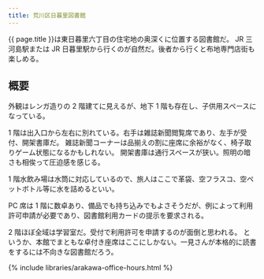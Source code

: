```yaml
---
title: 荒川区日暮里図書館
---
```


{{ page.title }}は東日暮里六丁目の住宅地の奥深くに位置する図書館だ。
JR 三河島駅または JR 日暮里駅から行くのが自然だ。後者から行くと布地専門店街も楽しめる。

## 概要

外観はレンガ造りの 2 階建てに見えるが、地下 1 階も存在し、子供用スペースになっている。

1 階は出入口から左右に別れている。右手は雑誌新聞閲覧席であり、左手が受付、開架書庫だ。
雑誌新聞コーナーは品揃えの割に座席に余裕がなく、椅子取りゲーム状態になるかもしれない。
開架書庫は通行スペースが狭い。照明の暗さも相俟って圧迫感を感じる。

1 階水飲み場は水筒に対応しているので、旅人はここで革袋、空フラスコ、空ペットボトル等に水を詰めるといい。

PC 席は 1 階に数卓あり、備品でも持ち込みでもよさそうだが、例によって利用許可申請が必要であり、図書館利用カードの提示を要求される。

2 階ほぼ全域は学習室だ。受付で利用許可を申請するのが面倒と思われる。
というか、本館でまともな卓付き座席はここにしかない。一見さんが本格的に読書をするには不向きな図書館だろう。

{% include libraries/arakawa-office-hours.html %}
